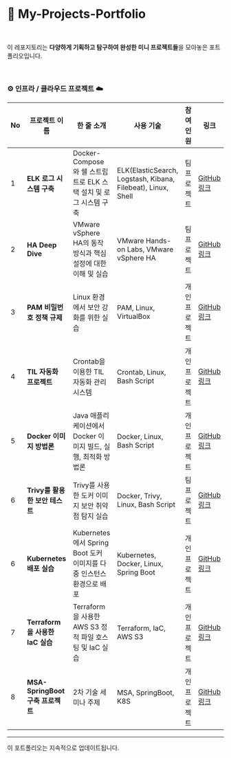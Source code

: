 # 🌱 My-Projects-Portfolio

<br>

이 레포지토리는 **다양하게 기획하고 탐구하여 완성한 미니 프로젝트들**을 모아놓은 포트폴리오입니다.

<br>

### **⚙️ 인프라 / 클라우드 프로젝트 ☁️**

| No  | 프로젝트 이름                   | 한 줄 소개                                                           | 사용 기술                                                    | 참여<br> 인원         | 링크                                                                           | 날짜       |
| --- | ------------------------------- | -------------------------------------------------------------------- | ------------------------------------------------------------ | --------------------- | ------------------------------------------------------------------------------ | ---------- |
| 1   | **ELK 로그 시스템 구축**        | Docker-Compose와 쉘 스트립트로 ELK 스택 설치 및 로그 시스템 구축     | ELK(ElasticSearch, Logstash, Kibana, Filebeat), Linux, Shell | 팀<br> 프로젝트 | [GitHub 링크](https://github.com/lotuxsoo/FISA3-ELK-Pipeline)                  | 2024-07-19 |
| 2   | **HA Deep Dive**                | VMware vSphere HA의 동작 방식과 핵심 설정에 대한 이해 및 실습        | VMware Hands-on Labs, VMware vSphere HA                      | 팀<br> 프로젝트 | [GitHub 링크](https://github.com/lotuxsoo/FISA3-vSphere-HA)                    | 2024-09-03 |
| 3   | **PAM 비밀번호 정책 규제**      | Linux 환경에서 보안 강화를 위한 실습                                 | PAM, Linux, VirtualBox                                       | 개인<br> 프로젝트     | [GitHub 링크](https://github.com/lotuxsoo/Woori-FISA/tree/main/Linux-PAM)      | 2024-09-19 |
| 4   | **TIL 자동화 프로젝트**         | Crontab을 이용한 TIL 자동화 관리 시스템                              | Crontab, Linux, Bash Script                                  | 개인<br> 프로젝트     | [GitHub 링크](https://github.com/lotuxsoo/Woori-FISA/tree/main/Crontab-TIL)    | 2024-09-23 |
| 5   | **Docker 이미지 방법론**        | Java 애플리케이션에서 Docker 이미지 빌드, 실행, 최적화 방법론        | Docker, Linux, Bash Script                                   | 개인<br> 프로젝트     | [GitHub 링크](https://github.com/lotuxsoo/Woori-FISA/tree/main/Docker-Guide)   | 2024-09-24 |
| 6   | **Trivy를 활용한 보안 테스트**  | Trivy를 사용한 도커 이미지 보안 취약점 탐지 실습                     | Docker, Trivy, Linux, Bash Script                            | 팀<br> 프로젝트 | [GitHub 링크](https://github.com/lotuxsoo/Woori-FISA/tree/main/Trivy-Analysis) | 2024-09-25 |
| 6   | **Kubernetes 배포 실습**        | Kubernetes에서 Spring Boot 도커 이미지를 다중 인스턴스 환경으로 배포 | Kubernetes, Docker, Linux, Spring Boot                       | 개인<br> 프로젝트     | [GitHub 링크](https://github.com/lotuxsoo/Woori-FISA/tree/main/K8S-Deployment) | 2024-10-02 |
| 7   | **Terraform을 사용한 IaC 실습** | Terraform을 사용한 AWS S3 정적 파일 호스팅 및 IaC 실습               | Terraform, IaC, AWS S3                                       | 개인<br> 프로젝트     | [GitHub 링크](https://github.com/lotuxsoo/Woori-FISA/tree/main/Terraform-S3)   | 2024-10-17 |
| 8   | **MSA-SpringBoot 구축 프로젝트** | 2차 기술 세미나 주제             | MSA, SpringBoot, K8S                                       | 개인<br> 프로젝트     | [GitHub 링크](https://github.com/lotuxsoo/msa-springboot-k8s)   | 2024-10-22 |

---

이 포트폴리오는 지속적으로 업데이트됩니다.
